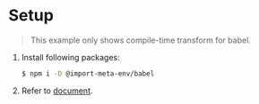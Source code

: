 # Setup

> This example only shows compile-time transform for babel.

1. Install following packages:

   ```sh
   $ npm i -D @import-meta-env/babel
   ```

1. Refer to [document](https://iendeavor.github.io/import-meta-env/guide/getting-started/introduction.html).
